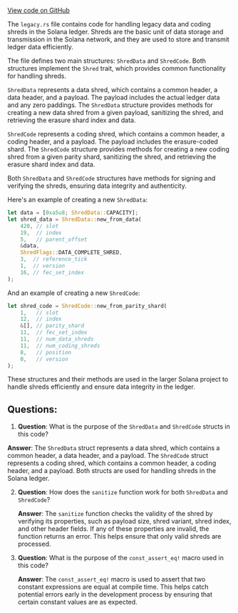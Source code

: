 [View code on GitHub](https://github.com/solana-labs/solana/blob/master/ledger/src/shred/legacy.rs)

The `legacy.rs` file contains code for handling legacy data and coding shreds in the Solana ledger. Shreds are the basic unit of data storage and transmission in the Solana network, and they are used to store and transmit ledger data efficiently.

The file defines two main structures: `ShredData` and `ShredCode`. Both structures implement the `Shred` trait, which provides common functionality for handling shreds.

`ShredData` represents a data shred, which contains a common header, a data header, and a payload. The payload includes the actual ledger data and any zero paddings. The `ShredData` structure provides methods for creating a new data shred from a given payload, sanitizing the shred, and retrieving the erasure shard index and data.

`ShredCode` represents a coding shred, which contains a common header, a coding header, and a payload. The payload includes the erasure-coded shard. The `ShredCode` structure provides methods for creating a new coding shred from a given parity shard, sanitizing the shred, and retrieving the erasure shard index and data.

Both `ShredData` and `ShredCode` structures have methods for signing and verifying the shreds, ensuring data integrity and authenticity.

Here's an example of creating a new `ShredData`:

```rust
let data = [0xa5u8; ShredData::CAPACITY];
let shred_data = ShredData::new_from_data(
    420, // slot
    19,  // index
    5,   // parent_offset
    &data,
    ShredFlags::DATA_COMPLETE_SHRED,
    3,  // reference_tick
    1,  // version
    16, // fec_set_index
);
```

And an example of creating a new `ShredCode`:

```rust
let shred_code = ShredCode::new_from_parity_shard(
    1,   // slot
    12,  // index
    &[], // parity_shard
    11,  // fec_set_index
    11,  // num_data_shreds
    11,  // num_coding_shreds
    8,   // position
    0,   // version
);
```

These structures and their methods are used in the larger Solana project to handle shreds efficiently and ensure data integrity in the ledger.
## Questions: 
 1. **Question**: What is the purpose of the `ShredData` and `ShredCode` structs in this code?

   **Answer**: The `ShredData` struct represents a data shred, which contains a common header, a data header, and a payload. The `ShredCode` struct represents a coding shred, which contains a common header, a coding header, and a payload. Both structs are used for handling shreds in the Solana ledger.

2. **Question**: How does the `sanitize` function work for both `ShredData` and `ShredCode`?

   **Answer**: The `sanitize` function checks the validity of the shred by verifying its properties, such as payload size, shred variant, shred index, and other header fields. If any of these properties are invalid, the function returns an error. This helps ensure that only valid shreds are processed.

3. **Question**: What is the purpose of the `const_assert_eq!` macro used in this code?

   **Answer**: The `const_assert_eq!` macro is used to assert that two constant expressions are equal at compile time. This helps catch potential errors early in the development process by ensuring that certain constant values are as expected.
